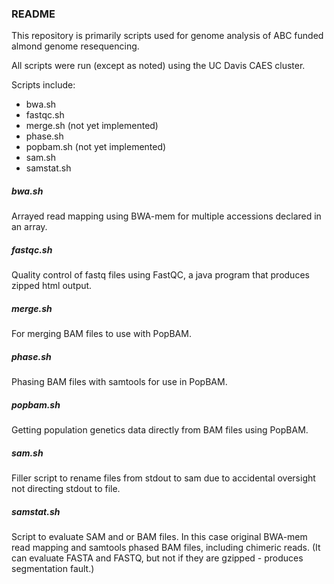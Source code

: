 ### README

This repository is primarily scripts used for genome analysis of ABC funded almond genome resequencing.

All scripts were run (except as noted) using the UC Davis CAES cluster. 

Scripts include:
* bwa.sh
* fastqc.sh
* merge.sh (not yet implemented)
* phase.sh
* popbam.sh (not yet implemented)
* sam.sh
* samstat.sh

##### bwa.sh
Arrayed read mapping using BWA-mem for multiple accessions declared in an array.

##### fastqc.sh
Quality control of fastq files using FastQC, a java program that produces zipped html output.

##### merge.sh
For merging BAM files to use with PopBAM.

##### phase.sh
Phasing BAM files with samtools for use in PopBAM.

##### popbam.sh
Getting population genetics data directly from BAM files using PopBAM.

##### sam.sh
Filler script to rename files from stdout to sam due to accidental oversight not directing stdout to file.

##### samstat.sh
Script to evaluate SAM and or BAM files. In this case original BWA-mem read mapping and samtools phased BAM files,
including chimeric reads. (It can evaluate FASTA and FASTQ, but not if they are gzipped - produces segmentation fault.)
